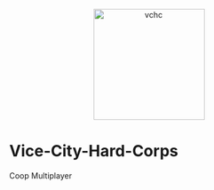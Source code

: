 <p align="center">
<a href="https://imgbb.com/"><img src="https://imgur.com/aP73pJJ.png" alt="vchc" width="200" height="200" border="0"></a>
</p>

# Vice-City-Hard-Corps
Coop Multiplayer
